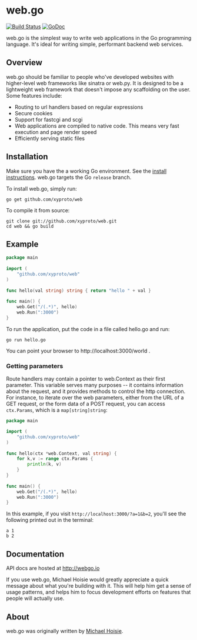 web.go
======

[![Build Status](https://travis-ci.org/xyproto/web.svg?branch=master)](https://travis-ci.org/xyproto/web)
[![GoDoc](https://godoc.org/github.com/xyproto/web?status.svg)](http://godoc.org/github.com/xyproto/web)

web.go is the simplest way to write web applications in the Go programming language. It's ideal for writing simple, performant backend web services. 

## Overview

web.go should be familiar to people who've developed websites with higher-level web frameworks like sinatra or web.py. It is designed to be a lightweight web framework that doesn't impose any scaffolding on the user. Some features include:

* Routing to url handlers based on regular expressions
* Secure cookies
* Support for fastcgi and scgi
* Web applications are compiled to native code. This means very fast execution and page render speed
* Efficiently serving static files

## Installation

Make sure you have the a working Go environment. See the [install instructions](http://golang.org/doc/install.html). web.go targets the Go `release` branch.

To install web.go, simply run:

    go get github.com/xyproto/web

To compile it from source:

    git clone git://github.com/xyproto/web.git
    cd web && go build

## Example
```go
package main
    
import (
    "github.com/xyproto/web"
)
    
func hello(val string) string { return "hello " + val } 
    
func main() {
    web.Get("/(.*)", hello)
    web.Run(":3000")
}
```

To run the application, put the code in a file called hello.go and run:

    go run hello.go
    
You can point your browser to http://localhost:3000/world . 

### Getting parameters

Route handlers may contain a pointer to web.Context as their first parameter. This variable serves many purposes -- it contains information about the request, and it provides methods to control the http connection. For instance, to iterate over the web parameters, either from the URL of a GET request, or the form data of a POST request, you can access `ctx.Params`, which is a `map[string]string`:

```go
package main

import (
    "github.com/xyproto/web"
)
    
func hello(ctx *web.Context, val string) { 
    for k,v := range ctx.Params {
		println(k, v)
	}
}   
    
func main() {
    web.Get("/(.*)", hello)
    web.Run(":3000")
}
```

In this example, if you visit `http://localhost:3000/?a=1&b=2`, you'll see the following printed out in the terminal:

    a 1
    b 2

## Documentation

API docs are hosted at http://webgo.io

If you use web.go, Michael Hoisie would greatly appreciate a quick message about what you're building with it. This will help him get a sense of usage patterns, and helps him to focus development efforts on features that people will actually use. 

## About

web.go was originally written by [Michael Hoisie](http://hoisie.com). 


